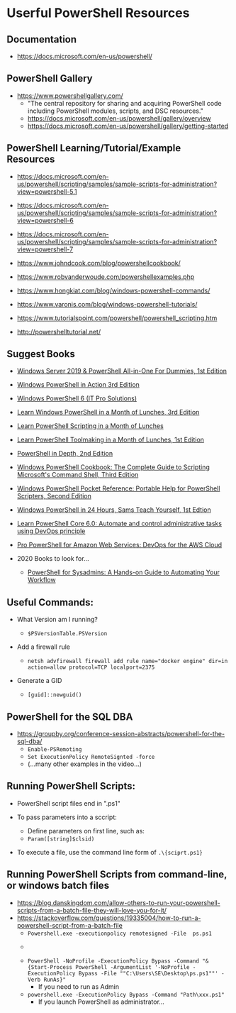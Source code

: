 
# Userful PowerShell Resources


## Documentation
- https://docs.microsoft.com/en-us/powershell/


## PowerShell Gallery
- https://www.powershellgallery.com/
  + "The central repository for sharing and acquiring PowerShell code including PowerShell modules, scripts, and DSC resources."
  + https://docs.microsoft.com/en-us/powershell/gallery/overview
  + https://docs.microsoft.com/en-us/powershell/gallery/getting-started


## PowerShell Learning/Tutorial/Example Resources
- https://docs.microsoft.com/en-us/powershell/scripting/samples/sample-scripts-for-administration?view=powershell-5.1
- https://docs.microsoft.com/en-us/powershell/scripting/samples/sample-scripts-for-administration?view=powershell-6
- https://docs.microsoft.com/en-us/powershell/scripting/samples/sample-scripts-for-administration?view=powershell-7

- https://www.johndcook.com/blog/powershellcookbook/

- https://www.robvanderwoude.com/powershellexamples.php

- https://www.hongkiat.com/blog/windows-powershell-commands/

- https://www.varonis.com/blog/windows-powershell-tutorials/

- https://www.tutorialspoint.com/powershell/powershell_scripting.htm

- http://powershelltutorial.net/



## Suggest Books
- [Windows Server 2019 & PowerShell All-in-One For Dummies, 1st Edition](https://www.amazon.com/Windows-Server-2019-PowerShell-Dummies-dp-1119560713/dp/1119560713/) 
- [Windows PowerShell in Action 3rd Edition](https://www.amazon.com/Windows-PowerShell-Action-Bruce-Payette/dp/1633430294/)
- [Windows PowerShell 6 (IT Pro Solutions) ](https://www.amazon.com/Windows-PowerShell-6-Pro-Solutions/dp/1544752318/)
- [Learn Windows PowerShell in a Month of Lunches, 3rd Edition](https://www.amazon.com/dp/1617294160)
- [Learn PowerShell Scripting in a Month of Lunches](https://www.amazon.com/Learn-PowerShell-Scripting-Month-Lunches/dp/1617295094/)
- [Learn PowerShell Toolmaking in a Month of Lunches, 1st Edition](https://www.amazon.com/Learn-PowerShell-Toolmaking-Month-Lunches/dp/1617291161/)

- [PowerShell in Depth, 2nd Edition](https://www.amazon.com/dp/1617292184)
- [Windows PowerShell Cookbook: The Complete Guide to Scripting Microsoft's Command Shell, Third Edition](https://www.amazon.com/Windows-PowerShell-Cookbook-Scripting-Microsofts-dp-1449320686/dp/1449320686/)
- [Windows PowerShell Pocket Reference: Portable Help for PowerShell Scripters, Second Edition](https://www.amazon.com/Windows-PowerShell-Pocket-Reference-Scripters/dp/1449320961/)

- [Windows PowerShell in 24 Hours, Sams Teach Yourself, 1st Edtion](https://www.amazon.com/Teach-Yourself-Windows-PowerShell-Hours-dp-0672337282/dp/0672337282/)

- [Learn PowerShell Core 6.0: Automate and control administrative tasks using DevOps principle](https://www.amazon.com/Learn-PowerShell-Core-6-0-administrative/dp/178883898X)

- [Pro PowerShell for Amazon Web Services: DevOps for the AWS Cloud](https://www.amazon.com/Pro-PowerShell-Amazon-Web-Services-dp-1430264519/dp/1430264519/)

- 2020 Books to look for...
  + [PowerShell for Sysadmins: A Hands-on Guide to Automating Your Workflow](https://www.amazon.com/Automate-Boring-Stuff-PowerShell-Sysadmins/dp/1593279183/)




## Useful Commands:

- What Version am I running?
  + ```$PSVersionTable.PSVersion```

- Add a firewall rule
  + ```netsh advfirewall firewall add rule name="docker engine" dir=in action=allow protocol=TCP localport=2375```

- Generate a GID
  + ```[guid]::newguid()```


##  PowerShell for the SQL DBA
- https://groupby.org/conference-session-abstracts/powershell-for-the-sql-dba/
  + ```Enable-PSRemoting```
  + ```Set ExecutionPolicy RemoteSignted -force```
  + (...many other examples in the video...)


## Running PowerShell Scripts:
- PowerShell script files end in ".ps1"

- To pass parameters into a sccript:
  + Define parameters on first line, such as: 
  + ```Param([string]$clsid)```

- To execute a file, use the command line form of ```.\{sciprt.ps1}```


## Running PowerShell Scripts from command-line, or windows batch files
- https://blog.danskingdom.com/allow-others-to-run-your-powershell-scripts-from-a-batch-file-they-will-love-you-for-it/
- https://stackoverflow.com/questions/19335004/how-to-run-a-powershell-script-from-a-batch-file
  + ```Powershell.exe -executionpolicy remotesigned -File  ps.ps1```
  + ```PowerShell -NoProfile -ExecutionPolicy Bypass -Command "& 'ps.ps1'"
  + ```PowerShell -NoProfile -ExecutionPolicy Bypass -Command "& {Start-Process PowerShell -ArgumentList '-NoProfile -ExecutionPolicy Bypass -File ""C:\Users\SE\Desktop\ps.ps1""' -Verb RunAs}"```
    * If you need to run as Admin
  + ```powershell.exe -ExecutionPolicy Bypass -Command "Path\xxx.ps1"```
    * If you launch PowerShell as administrator...
